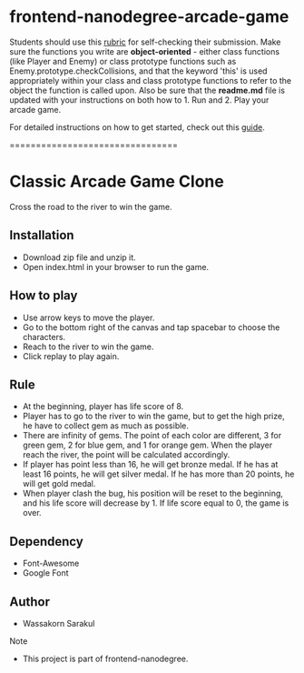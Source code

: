 frontend-nanodegree-arcade-game
===============================

Students should use this [rubric](https://review.udacity.com/#!/projects/2696458597/rubric) for self-checking their submission. Make sure the functions you write are **object-oriented** - either class functions (like Player and Enemy) or class prototype functions such as Enemy.prototype.checkCollisions, and that the keyword 'this' is used appropriately within your class and class prototype functions to refer to the object the function is called upon. Also be sure that the **readme.md** file is updated with your instructions on both how to 1. Run and 2. Play your arcade game.

For detailed instructions on how to get started, check out this [guide](https://docs.google.com/document/d/1v01aScPjSWCCWQLIpFqvg3-vXLH2e8_SZQKC8jNO0Dc/pub?embedded=true).

================================

# Classic Arcade Game Clone #
Cross the road to the river to win the game.

## Installation ##
* Download zip file and unzip it.
* Open index.html in your browser to run the game.

## How to play ##
* Use arrow keys to move the player.
* Go to the bottom right of the canvas and tap spacebar to choose the characters.
* Reach to the river to win the game.
* Click replay to play again.

## Rule ##
* At the beginning, player has life score of 8.
* Player has to go to the river to win the game, but to get the high prize, he have to collect gem as much as possible.
* There are infinity of gems. The point of each color are different, 3 for green gem, 2 for blue gem, and 1 for orange gem. When the player reach the river, the point will be calculated accordingly.
* If player has point less than 16, he will get bronze medal. If he has at least 16 points, he will get silver medal. If he has more than 20 points, he will get gold medal.
* When player clash the bug, his position will be reset to the beginning, and his life score will decrease by 1. If life score equal to 0, the game is over.

## Dependency ##
* Font-Awesome
* Google Font

## Author ##
* Wassakorn Sarakul

Note
* This project is part of frontend-nanodegree.
